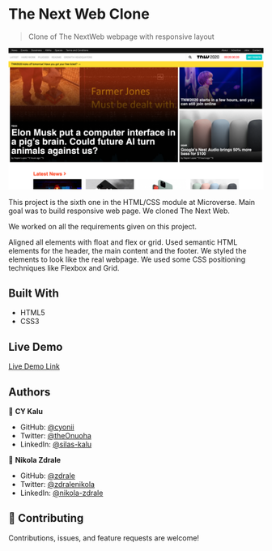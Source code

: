 # The Next Web Clone

> Clone of The NextWeb webpage with responsive layout

![screenshot](images/TheNextWeb.png)

This project is the sixth one in the HTML/CSS module at Microverse. Main goal was to build responsive web page. We cloned The Next Web.

We worked on all the requirements given on this project.

Aligned all elements with float and flex or grid.
Used semantic HTML elements for the header, the main content and the footer.
We styled the elements to look like the real webpage.
We used some CSS positioning techniques like Flexbox and Grid.
## Built With

- HTML5
- CSS3

## Live Demo

[Live Demo Link](https://rawcdn.githack.com/zdrale/Responsive-Web-Page/5fa58f32223810d8b20c698c9b4a38b64de0cd99/index.html)

## Authors

👤 **CY Kalu**

- GitHub: [@cyonii ](https://github.com/cyonii )
- Twitter: [@theOnuoha](https://twitter.com/theOnuoha)
- LinkedIn: [@silas-kalu](https://www.linkedin.com/in/silas-kalu-2a9a13199/ )

👤 **Nikola Zdrale**

- GitHub: [@zdrale](https://github.com/zdrale)
- Twitter: [@zdralenikola](https://twitter.com/zdralenikola)
- LinkedIn: [@nikola-zdrale](https://www.linkedin.com/in/nikola-zdrale/)

## 🤝 Contributing

Contributions, issues, and feature requests are welcome!
